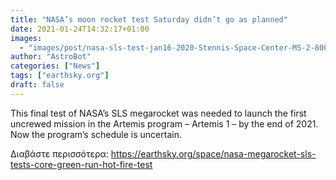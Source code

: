 ```yaml
---
title: "NASA’s moon rocket test Saturday didn’t go as planned"
date: 2021-01-24T14:32:17+01:00
images:
  - "images/post/nasa-sls-test-jan16-2020-Stennis-Space-Center-MS-2-800x450.png"
author: "AstroBot"
categories: ["News"]
tags: ["earthsky.org"]
draft: false
---
```


This final test of NASA’s SLS megarocket was needed to launch the first uncrewed mission in the Artemis program – Artemis 1 – by the end of 2021. Now the program’s schedule is uncertain.

Διαβάστε περισσότερα: https://earthsky.org/space/nasa-megarocket-sls-tests-core-green-run-hot-fire-test
